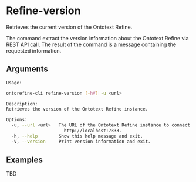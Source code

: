 # Refine-version

Retrieves the current version of the Ontotext Refine.

The command extract the version information about the Ontotext Refine via REST API call.
The result of the command is a message containing the requested information.

## Arguments

```bash
Usage:

ontorefine-cli refine-version [-hV] -u <url>

Description:
Retrieves the version of the Ontotext Refine instance.

Options:
  -u, --url <url>   The URL of the Ontotext Refine instance to connect to, e.g.
                      http://localhost:7333.
  -h, --help        Show this help message and exit.
  -V, --version     Print version information and exit.
```

## Examples

TBD
